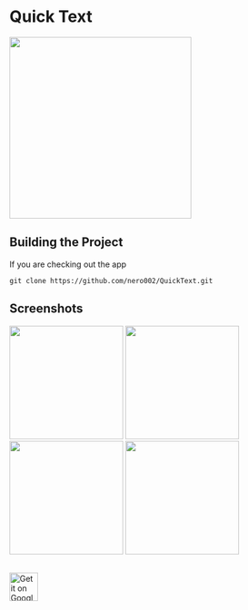 # Quick Text 

<img src="https://user-images.githubusercontent.com/38027375/116977007-82f96900-acdf-11eb-8a9f-8eae445b42b8.png" width="320">
 

## Building the Project
If you are checking out the app

    git clone https://github.com/nero002/QuickText.git
    

## Screenshots 

<img src="https://user-images.githubusercontent.com/38027375/116976097-4d07b500-acde-11eb-84b5-990667385b37.jpg" width="200"/>      <img src="https://user-images.githubusercontent.com/38027375/116976090-4b3df180-acde-11eb-8cb0-75eb4d294470.jpg" width="200"/>      <img src="https://user-images.githubusercontent.com/38027375/116976098-4da04b80-acde-11eb-9563-a162a258dc7e.jpg" width="200"/>      <img src="https://user-images.githubusercontent.com/38027375/116976096-4c6f1e80-acde-11eb-8807-bf94a20f5729.jpg" width="200"/>

##
<a href="https://play.google.com/store/apps/details?id=com.nero.qtquicktext" rel="nofollow"><img src="https://camo.githubusercontent.com/5b9aefbc44e3686d4de9ed02561623d1f3ddd7f2639f8c38871f618738003e27/68747470733a2f2f73696d706c656d6f62696c65746f6f6c732e636f6d2f6173736574732f696d616765732f676f6f676c652d706c61792e706e67" alt="Get it on Google Play" height="50"/></a>
